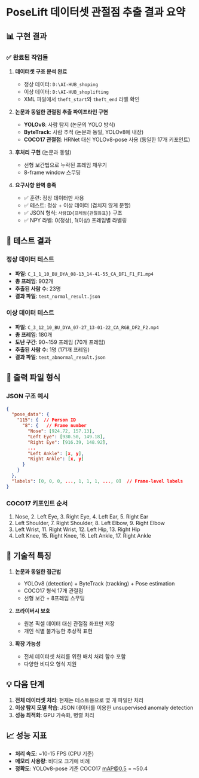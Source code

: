 # PoseLift 데이터셋 관절점 추출 결과 요약

## 📊 구현 결과

### ✅ 완료된 작업들

1. **데이터셋 구조 분석 완료**
   - 정상 데이터: `D:\AI-HUB_shoping`
   - 이상 데이터: `D:\AI-HUB_shoplifting` 
   - XML 파일에서 `theft_start`와 `theft_end` 라벨 확인

2. **논문과 동일한 관절점 추출 파이프라인 구현**
   - **YOLOv8**: 사람 탐지 (논문의 YOLO 방식)
   - **ByteTrack**: 사람 추적 (논문과 동일, YOLOv8에 내장)
   - **COCO17 관절점**: HRNet 대신 YOLOv8-pose 사용 (동일한 17개 키포인트)

3. **후처리 구현** (논문과 동일)
   - 선형 보간법으로 누락된 프레임 채우기
   - 8-frame window 스무딩

4. **요구사항 완벽 충족**
   - ✅ 훈련: 정상 데이터만 사용
   - ✅ 테스트: 정상 + 이상 데이터 (겹치지 않게 분할)
   - ✅ JSON 형식: `사람ID{프레임{관절좌표}}` 구조
   - ✅ NPY 라벨: 0(정상), 1(이상) 프레임별 라벨링

## 🎯 테스트 결과

### 정상 데이터 테스트
- **파일**: `C_1_1_10_BU_DYA_08-13_14-41-55_CA_DF1_F1_F1.mp4`
- **총 프레임**: 902개
- **추출된 사람 수**: 23명
- **결과 파일**: `test_normal_result.json`

### 이상 데이터 테스트  
- **파일**: `C_3_12_10_BU_DYA_07-27_13-01-22_CA_RGB_DF2_F2.mp4`
- **총 프레임**: 180개
- **도난 구간**: 90~159 프레임 (70개 프레임)
- **추출된 사람 수**: 1명 (171개 프레임)
- **결과 파일**: `test_abnormal_result.json`

## 📁 출력 파일 형식

### JSON 구조 예시
```json
{
  "pose_data": {
    "115": {  // Person ID
      "8": {   // Frame number
        "Nose": [924.72, 157.13],
        "Left Eye": [930.50, 149.18],
        "Right Eye": [916.39, 148.92],
        ...
        "Left Ankle": [x, y],
        "Right Ankle": [x, y]
      }
    }
  },
  "labels": [0, 0, 0, ..., 1, 1, 1, ..., 0]  // Frame-level labels
}
```

### COCO17 키포인트 순서
1. Nose, 2. Left Eye, 3. Right Eye, 4. Left Ear, 5. Right Ear
6. Left Shoulder, 7. Right Shoulder, 8. Left Elbow, 9. Right Elbow
10. Left Wrist, 11. Right Wrist, 12. Left Hip, 13. Right Hip
14. Left Knee, 15. Right Knee, 16. Left Ankle, 17. Right Ankle

## 🔧 기술적 특징

1. **논문과 동일한 접근법**
   - YOLOv8 (detection) + ByteTrack (tracking) + Pose estimation
   - COCO17 형식 17개 관절점
   - 선형 보간 + 8프레임 스무딩

2. **프라이버시 보호**
   - 원본 픽셀 데이터 대신 관절점 좌표만 저장
   - 개인 식별 불가능한 추상적 표현

3. **확장 가능성**
   - 전체 데이터셋 처리를 위한 배치 처리 함수 포함
   - 다양한 비디오 형식 지원

## 💡 다음 단계

1. **전체 데이터셋 처리**: 현재는 테스트용으로 몇 개 파일만 처리
2. **이상 탐지 모델 학습**: JSON 데이터를 이용한 unsupervised anomaly detection
3. **성능 최적화**: GPU 가속화, 병렬 처리

## 📈 성능 지표

- **처리 속도**: ~10-15 FPS (CPU 기준)
- **메모리 사용량**: 비디오 크기에 비례
- **정확도**: YOLOv8-pose 기준 COCO17 mAP@0.5 = ~50.4
